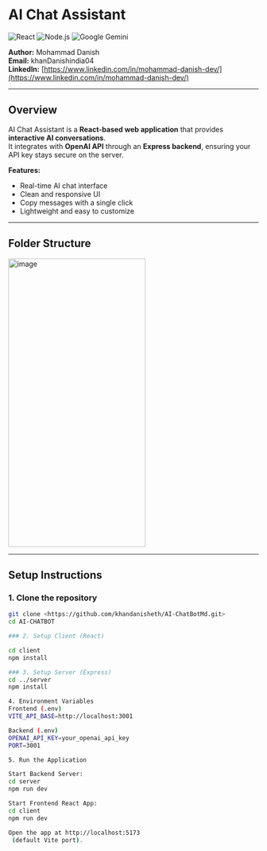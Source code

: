 # AI Chat Assistant

![React](https://img.shields.io/badge/React-61DAFB?logo=react&logoColor=white)
![Node.js](https://img.shields.io/badge/Node.js-339933?logo=node.js&logoColor=white)
![Google Gemini](https://img.shields.io/badge/Google_Gemini-4285F4?style=flat-square&logo=google)


**Author:** Mohammad Danish  
**Email:** khanDanishindia04  
**LinkedIn:** [https://www.linkedin.com/in/mohammad-danish-dev/](https://www.linkedin.com/in/mohammad-danish-dev/)

---

## Overview

AI Chat Assistant is a **React-based web application** that provides **interactive AI conversations**.  
It integrates with **OpenAI API** through an **Express backend**, ensuring your API key stays secure on the server.  

**Features:**
- Real-time AI chat interface  
- Clean and responsive UI  
- Copy messages with a single click  
- Lightweight and easy to customize  

---

## Folder Structure
<img width="276" height="579" alt="image" src="https://github.com/user-attachments/assets/d359a6b1-7ba7-48ea-a802-ee3922f68172" />



---

## Setup Instructions

### 1. Clone the repository
```bash
git clone <https://github.com/khandanisheth/AI-ChatBotMd.git>
cd AI-CHATBOT

### 2. Setup Client (React)

cd client
npm install

### 3. Setup Server (Express)
cd ../server
npm install

4. Environment Variables
Frontend (.env)
VITE_API_BASE=http://localhost:3001

Backend (.env)
OPENAI_API_KEY=your_openai_api_key
PORT=3001

5. Run the Application

Start Backend Server:
cd server
npm run dev

Start Frontend React App:
cd client
npm run dev

Open the app at http://localhost:5173
 (default Vite port).

